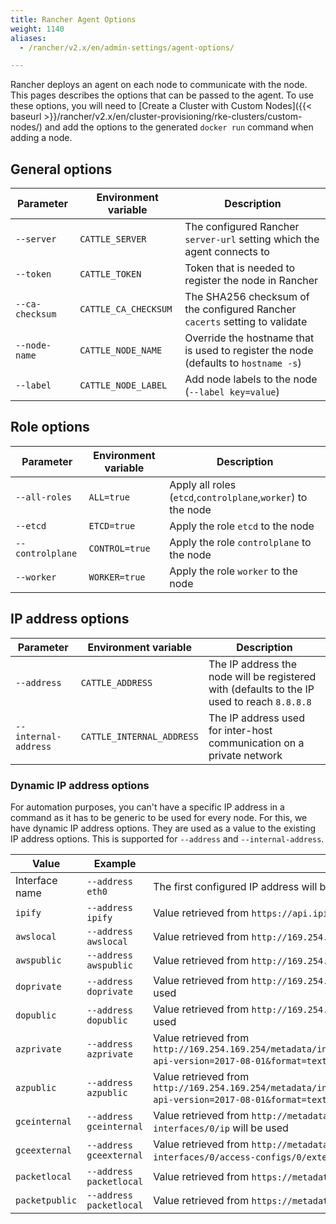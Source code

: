 ```yaml
---
title: Rancher Agent Options
weight: 1140
aliases:
  - /rancher/v2.x/en/admin-settings/agent-options/

---
```


Rancher deploys an agent on each node to communicate with the node. This pages describes the options that can be passed to the agent. To use these options, you will need to [Create a Cluster with Custom Nodes]({{< baseurl >}}/rancher/v2.x/en/cluster-provisioning/rke-clusters/custom-nodes/) and add the options to the generated `docker run` command when adding a node.

## General options

| Parameter  | Environment variable | Description |
| ---------- | -------------------- | ----------- |
| `--server` | `CATTLE_SERVER` | The configured Rancher `server-url` setting which the agent connects to |
| `--token`  | `CATTLE_TOKEN` | Token that is needed to register the node in Rancher |
| `--ca-checksum`  | `CATTLE_CA_CHECKSUM` | The SHA256 checksum of the configured Rancher `cacerts` setting to validate |
| `--node-name` | `CATTLE_NODE_NAME` | Override the hostname that is used to register the node (defaults to `hostname -s`) |
| `--label` | `CATTLE_NODE_LABEL` | Add node labels to the node (`--label key=value`) |

## Role options

| Parameter  | Environment variable | Description |
| ---------- | -------------------- | ----------- |
| `--all-roles` | `ALL=true` | Apply all roles (`etcd`,`controlplane`,`worker`) to the node |
| `--etcd`  | `ETCD=true` | Apply the role `etcd` to the node |
| `--controlplane`  | `CONTROL=true` | Apply the role `controlplane` to the node |
| `--worker`  | `WORKER=true` | Apply the role `worker` to the node |

## IP address options

| Parameter  | Environment variable | Description |
| ---------- | -------------------- | ----------- |
| `--address` | `CATTLE_ADDRESS` | The IP address the node will be registered with (defaults to the IP used to reach `8.8.8.8` |
| `--internal-address` | `CATTLE_INTERNAL_ADDRESS` | The IP address used for inter-host communication on a private network |

### Dynamic IP address options

For automation purposes, you can't have a specific IP address in a command as it has to be generic to be used for every node. For this, we have dynamic IP address options. They are used as a value to the existing IP address options. This is supported for `--address` and `--internal-address`.

| Value  | Example | Description |
| ---------- | -------------------- | ----------- |
| Interface name | `--address eth0` | The first configured IP address will be retrieved from the given interface |
| `ipify` | `--address ipify` | Value retrieved from `https://api.ipify.org` will be used |
| `awslocal` | `--address awslocal` | Value retrieved from `http://169.254.169.254/latest/meta-data/local-ipv4` will be used |
| `awspublic` | `--address awspublic` | Value retrieved from `http://169.254.169.254/latest/meta-data/public-ipv4` will be used |
| `doprivate` | `--address doprivate` | Value retrieved from `http://169.254.169.254/metadata/v1/interfaces/private/0/ipv4/address` will be used |
| `dopublic` | `--address dopublic` | Value retrieved from `http://169.254.169.254/metadata/v1/interfaces/public/0/ipv4/address` will be used |
| `azprivate` | `--address azprivate` | Value retrieved from `http://169.254.169.254/metadata/instance/network/interface/0/ipv4/ipAddress/0/privateIpAddress?api-version=2017-08-01&format=text` will be used |
| `azpublic` | `--address azpublic` | Value retrieved from `http://169.254.169.254/metadata/instance/network/interface/0/ipv4/ipAddress/0/publicIpAddress?api-version=2017-08-01&format=text` will be used |
| `gceinternal` | `--address gceinternal` | Value retrieved from `http://metadata.google.internal/computeMetadata/v1/instance/network-interfaces/0/ip` will be used |
| `gceexternal` | `--address gceexternal` | Value retrieved from `http://metadata.google.internal/computeMetadata/v1/instance/network-interfaces/0/access-configs/0/external-ip` will be used |
| `packetlocal` | `--address packetlocal` | Value retrieved from `https://metadata.packet.net/2009-04-04/meta-data/local-ipv4` will be used |
| `packetpublic` | `--address packetlocal` | Value retrieved from `https://metadata.packet.net/2009-04-04/meta-data/public-ipv4` will be used |
